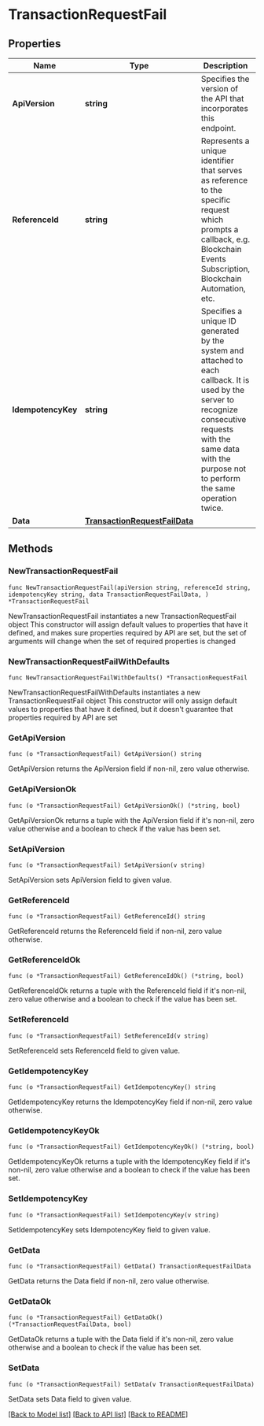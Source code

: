 # TransactionRequestFail

## Properties

Name | Type | Description | Notes
------------ | ------------- | ------------- | -------------
**ApiVersion** | **string** | Specifies the version of the API that incorporates this endpoint. | 
**ReferenceId** | **string** | Represents a unique identifier that serves as reference to the specific request which prompts a callback, e.g. Blockchain Events Subscription, Blockchain Automation, etc. | 
**IdempotencyKey** | **string** | Specifies a unique ID generated by the system and attached to each callback. It is used by the server to recognize consecutive requests with the same data with the purpose not to perform the same operation twice. | 
**Data** | [**TransactionRequestFailData**](TransactionRequestFailData.md) |  | 

## Methods

### NewTransactionRequestFail

`func NewTransactionRequestFail(apiVersion string, referenceId string, idempotencyKey string, data TransactionRequestFailData, ) *TransactionRequestFail`

NewTransactionRequestFail instantiates a new TransactionRequestFail object
This constructor will assign default values to properties that have it defined,
and makes sure properties required by API are set, but the set of arguments
will change when the set of required properties is changed

### NewTransactionRequestFailWithDefaults

`func NewTransactionRequestFailWithDefaults() *TransactionRequestFail`

NewTransactionRequestFailWithDefaults instantiates a new TransactionRequestFail object
This constructor will only assign default values to properties that have it defined,
but it doesn't guarantee that properties required by API are set

### GetApiVersion

`func (o *TransactionRequestFail) GetApiVersion() string`

GetApiVersion returns the ApiVersion field if non-nil, zero value otherwise.

### GetApiVersionOk

`func (o *TransactionRequestFail) GetApiVersionOk() (*string, bool)`

GetApiVersionOk returns a tuple with the ApiVersion field if it's non-nil, zero value otherwise
and a boolean to check if the value has been set.

### SetApiVersion

`func (o *TransactionRequestFail) SetApiVersion(v string)`

SetApiVersion sets ApiVersion field to given value.


### GetReferenceId

`func (o *TransactionRequestFail) GetReferenceId() string`

GetReferenceId returns the ReferenceId field if non-nil, zero value otherwise.

### GetReferenceIdOk

`func (o *TransactionRequestFail) GetReferenceIdOk() (*string, bool)`

GetReferenceIdOk returns a tuple with the ReferenceId field if it's non-nil, zero value otherwise
and a boolean to check if the value has been set.

### SetReferenceId

`func (o *TransactionRequestFail) SetReferenceId(v string)`

SetReferenceId sets ReferenceId field to given value.


### GetIdempotencyKey

`func (o *TransactionRequestFail) GetIdempotencyKey() string`

GetIdempotencyKey returns the IdempotencyKey field if non-nil, zero value otherwise.

### GetIdempotencyKeyOk

`func (o *TransactionRequestFail) GetIdempotencyKeyOk() (*string, bool)`

GetIdempotencyKeyOk returns a tuple with the IdempotencyKey field if it's non-nil, zero value otherwise
and a boolean to check if the value has been set.

### SetIdempotencyKey

`func (o *TransactionRequestFail) SetIdempotencyKey(v string)`

SetIdempotencyKey sets IdempotencyKey field to given value.


### GetData

`func (o *TransactionRequestFail) GetData() TransactionRequestFailData`

GetData returns the Data field if non-nil, zero value otherwise.

### GetDataOk

`func (o *TransactionRequestFail) GetDataOk() (*TransactionRequestFailData, bool)`

GetDataOk returns a tuple with the Data field if it's non-nil, zero value otherwise
and a boolean to check if the value has been set.

### SetData

`func (o *TransactionRequestFail) SetData(v TransactionRequestFailData)`

SetData sets Data field to given value.



[[Back to Model list]](../README.md#documentation-for-models) [[Back to API list]](../README.md#documentation-for-api-endpoints) [[Back to README]](../README.md)


